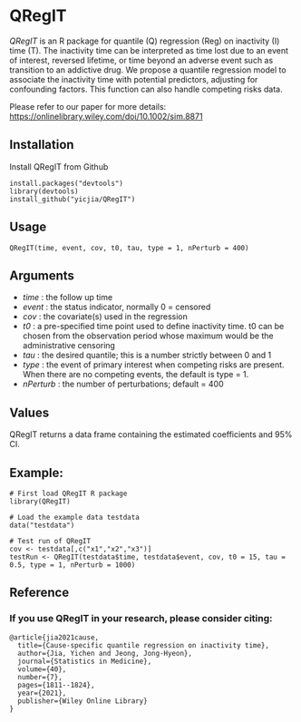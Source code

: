 # QRegIT
 *QRegIT* is an R package for quantile (Q) regression (Reg) on inactivity (I) time (T). The inactivity time can be interpreted as time lost due to an event of interest, reversed lifetime, or time beyond an adverse event such as transition to an addictive drug. We propose a quantile regression model to associate the inactivity time with potential predictors, adjusting for confounding factors. This function can also handle competing risks data.
 
 Please refer to our paper for more details: https://onlinelibrary.wiley.com/doi/10.1002/sim.8871
 
 
  
 ## Installation

Install QRegIT from Github
```
install.packages("devtools")
library(devtools)
install_github("yicjia/QRegIT")
```

## Usage
```
QRegIT(time, event, cov, t0, tau, type = 1, nPerturb = 400)
```

## Arguments
* *time* :	the follow up time
* *event* :	the status indicator, normally 0 = censored
* *cov* :	the covariate(s) used in the regression
* *t0* :	a pre-specified time point used to define inactivity time. t0 can be chosen from the observation period whose maximum would be the administrative censoring
* *tau* : the desired quantile; this is a number strictly between 0 and 1
* *type* :	the event of primary interest when competing risks are present. When there are no competing events, the default is type = 1.
* *nPerturb* :	the number of perturbations; default = 400

## Values
QRegIT returns a data frame containing the estimated coefficients and 95% CI.

## Example:
```
# First load QRegIT R package
library(QRegIT)

# Load the example data testdata
data("testdata")

# Test run of QRegIT
cov <- testdata[,c("x1","x2","x3")]
testRun <- QRegIT(testdata$time, testdata$event, cov, t0 = 15, tau = 0.5, type = 1, nPerturb = 1000)
```
 
 ## Reference
 ### If you use QRegIT in your research, please consider citing: 
```
@article{jia2021cause,
  title={Cause-specific quantile regression on inactivity time},
  author={Jia, Yichen and Jeong, Jong-Hyeon},
  journal={Statistics in Medicine},
  volume={40},
  number={7},
  pages={1811--1824},
  year={2021},
  publisher={Wiley Online Library}
}
```
